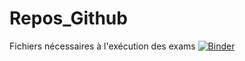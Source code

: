 # Repos_Github
 Fichiers nécessaires à l'exécution des exams
[![Binder](https://mybinder.org/badge_logo.svg)](https://mybinder.org/v2/gh/paulbaracch/Repos_Github/HEAD)
